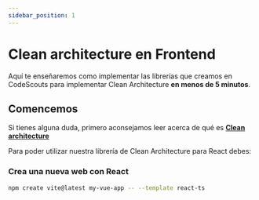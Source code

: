 ```yaml
---
sidebar_position: 1
---
```


# Clean architecture en Frontend

Aquí te enseñaremos como implementar las librerías que creamos en CodeScouts para implementar Clean Architecture **en menos de 5 minutos**.

## Comencemos

Si tienes alguna duda, primero aconsejamos leer acerca de qué es [**Clean architecture**](./clean-architecture)

Para poder utilizar nuestra librería de Clean Architecture para React debes:

### Crea una nueva web con **React**

```bash
npm create vite@latest my-vue-app -- --template react-ts
```
